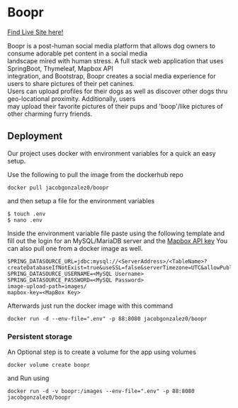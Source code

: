 # Boopr

[Find Live Site here!](https://boopr.dog)

Boopr is a post-human social media platform that allows dog owners to consume adorable pet content in a social media  
landscape mired with human stress. A full stack web application that uses SpringBoot, Thymeleaf, Mapbox API  
integration, and Bootstrap, Boopr creates a social media experience for users to share pictures of their pet canines.  
Users can upload profiles for their dogs as well as discover other dogs thru geo-locational proximity. Additionally, users  
may upload their favorite pictures of their pups and 'boop'/like pictures of other charming furry friends.

## Deployment

Our project uses docker with environment variables for a quick an easy setup. 

Use the following to pull the image from the dockerhub repo

    docker pull jacobgonzalez0/boopr
and then setup a file for the environment variables

    $ touch .env
    $ nano .env
Inside the environment variable file paste using the following template and fill out the login for an MySQL/MariaDB server and the [Mapbox API key](https://docs.mapbox.com/mapbox-gl-js/api/)
You can also pull one from a docker image as well.
	    
    SPRING_DATASOURCE_URL=jdbc:mysql://<ServerAddress>/<TableName>?createDatabaseIfNotExist=true&useSSL=false&serverTimezone=UTC&allowPublicKeyRetrieval=true
    SPRING_DATASOURCE_USERNAME=<MySQL Username>
    SPRING_DATASOURCE_PASSWORD=<MySQL Password>
    image-upload-path=images/
    mapbox-key=<MapBox Key>


Afterwards just run the docker image with this command

    docker run -d --env-file=".env" -p 88:8080 jacobgonzalez0/boopr

### Persistent storage

An Optional step is to create a volume for the app using volumes

```
docker volume create boopr
```
and Run using 

    docker run -d -v boopr:/images --env-file=".env" -p 88:8080 jacobgonzalez0/boopr

